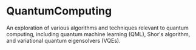 # QuantumComputing
An exploration of various algorithms and techniques relevant to quantum computing, including quantum machine learning (QML), Shor's algorithm, and variational quantum eigensolvers (VQEs).
